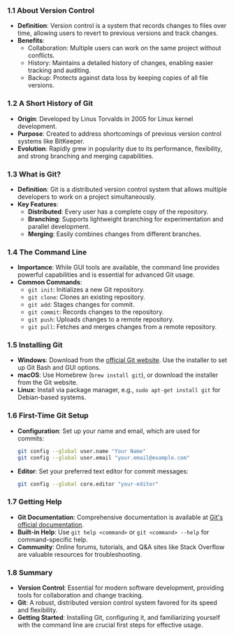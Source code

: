 ### 1.1 About Version Control
- **Definition**: Version control is a system that records changes to files over time, allowing users to revert to previous versions and track changes.
- **Benefits**:
  - Collaboration: Multiple users can work on the same project without conflicts.
  - History: Maintains a detailed history of changes, enabling easier tracking and auditing.
  - Backup: Protects against data loss by keeping copies of all file versions.

### 1.2 A Short History of Git
- **Origin**: Developed by Linus Torvalds in 2005 for Linux kernel development.
- **Purpose**: Created to address shortcomings of previous version control systems like BitKeeper.
- **Evolution**: Rapidly grew in popularity due to its performance, flexibility, and strong branching and merging capabilities.

### 1.3 What is Git?
- **Definition**: Git is a distributed version control system that allows multiple developers to work on a project simultaneously.
- **Key Features**:
  - **Distributed**: Every user has a complete copy of the repository.
  - **Branching**: Supports lightweight branching for experimentation and parallel development.
  - **Merging**: Easily combines changes from different branches.

### 1.4 The Command Line
- **Importance**: While GUI tools are available, the command line provides powerful capabilities and is essential for advanced Git usage.
- **Common Commands**:
  - `git init`: Initializes a new Git repository.
  - `git clone`: Clones an existing repository.
  - `git add`: Stages changes for commit.
  - `git commit`: Records changes to the repository.
  - `git push`: Uploads changes to a remote repository.
  - `git pull`: Fetches and merges changes from a remote repository.

### 1.5 Installing Git
- **Windows**: Download from the [official Git website](https://git-scm.com/). Use the installer to set up Git Bash and GUI options.
- **macOS**: Use Homebrew (`brew install git`), or download the installer from the Git website.
- **Linux**: Install via package manager, e.g., `sudo apt-get install git` for Debian-based systems.

### 1.6 First-Time Git Setup
- **Configuration**: Set up your name and email, which are used for commits:
  ```bash
  git config --global user.name "Your Name"
  git config --global user.email "your.email@example.com"
  ```
- **Editor**: Set your preferred text editor for commit messages:
  ```bash
  git config --global core.editor "your-editor"
  ```

### 1.7 Getting Help
- **Git Documentation**: Comprehensive documentation is available at [Git's official documentation](https://git-scm.com/doc).
- **Built-in Help**: Use `git help <command>` or `git <command> --help` for command-specific help.
- **Community**: Online forums, tutorials, and Q&A sites like Stack Overflow are valuable resources for troubleshooting.

### 1.8 Summary
- **Version Control**: Essential for modern software development, providing tools for collaboration and change tracking.
- **Git**: A robust, distributed version control system favored for its speed and flexibility.
- **Getting Started**: Installing Git, configuring it, and familiarizing yourself with the command line are crucial first steps for effective usage.
